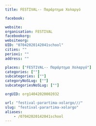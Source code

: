 ```yaml
---
title: FESTIVAL-- Παράρτημα Χολαργό

facebook:

website:
organisation: FESTIVAL
facebookorg:
websiteorg:
UID: "07042020142041school"
cities: ""
perioxi: ""
address: ""

places: ["FESTIVAL-- Παράρτημα Χολαργό"]
categories: [""]
subcategories: [""]
categoryNoSLug: [""]
subcategoriesNoSLug: [""]

orgUID: org14042020002032

url: "festival-parartima-xolargo///"
slug: "festival-parartima-xolargo"
aliases:
    - /07042020142041school
---
```





